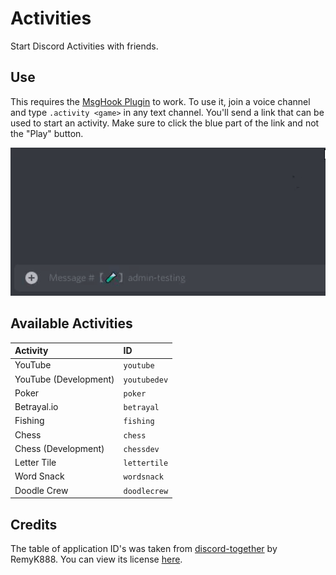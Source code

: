 # Activities

Start Discord Activities with friends.

## Use

This requires the [MsgHook Plugin] to work.
To use it, join a voice channel and type `.activity <game>` in any text channel.
You'll send a link that can be used to start an activity.
Make sure to click the blue part of the link and not the "Play" button.

![Demo](img/demo.gif)

## Available Activities

| Activity              | ID           |
| :-------------------- | :----------- |
| YouTube               | `youtube`    |
| YouTube (Development) | `youtubedev` |
| Poker                 | `poker`      |
| Betrayal.io           | `betrayal`   |
| Fishing               | `fishing`    |
| Chess                 | `chess`      |
| Chess (Development)   | `chessdev`   |
| Letter Tile           | `lettertile` |
| Word Snack            | `wordsnack`  |
| Doodle Crew           | `doodlecrew` |

## Credits

The table of application ID's was taken from [discord-together] by RemyK888.
You can view its license [here](https://github.com/RemyK888/discord-together/blob/d0108682ea526c0aaa9fc25ad94d87be9b824522/LICENSE).

[msghook plugin]: https://github.com/MysteryBlokHed/BetterDiscordPlugins/blob/master/plugins/MsgHook
[discord-together]: https://github.com/RemyK888/discord-together/blob/d0108682ea526c0aaa9fc25ad94d87be9b824522/src/DiscordTogether.js#L4-L15
